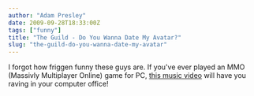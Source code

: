 ```yaml
---
author: "Adam Presley"
date: 2009-09-28T18:33:00Z
tags: ["funny"]
title: "The Guild - Do You Wanna Date My Avatar?"
slug: "the-guild-do-you-wanna-date-my-avatar"
---
```


I forgot how friggen funny these guys are. If you've ever played an MMO
(Massivly Multiplayer Online) game for PC, [this music video](http://www.youtube.com/watch?v=urNyg1ftMIU&feature=fvhl)
will have you raving in your computer office!
